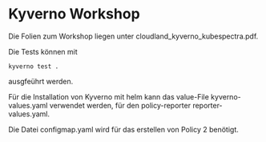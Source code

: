 # Kyverno Workshop
Die Folien zum Workshop liegen unter cloudland_kyverno_kubespectra.pdf.

Die Tests können mit 
```
kyverno test .
```
ausgfeührt werden.

Für die Installation von Kyverno mit helm kann das value-File kyverno-values.yaml verwendet werden, für den policy-reporter reporter-values.yaml.

Die Datei configmap.yaml wird für das erstellen von Policy 2 benötigt.